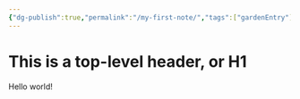```yaml
---
{"dg-publish":true,"permalink":"/my-first-note/","tags":["gardenEntry"]}
---
```



# This is a top-level header, or H1

Hello world!